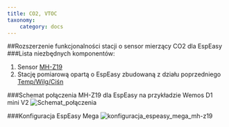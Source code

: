 ```yaml
---
title: CO2, VTOC
taxonomy:
    category: docs
---
```

##Rozszerzenie funkcjonalności stacji o sensor mierzący CO2 dla EspEasy
###Lista niezbędnych komponentów:
1. Sensor [MH-Z19](https://www.aliexpress.com/wholesale?catId=0&initiative_id=SB_20180225015423&SearchText=MH-Z19)
2. Stację pomiarową opartą o EspEasy zbudowaną z działu poprzedniego [Temp/Wilg/Ciśn](http://lintech.hekko24.pl/intermediate)

###Schemat połączenia MH-Z19 dla EspEasy na przykładzie Wemos D1 mini V2
![Schemat_połączenia](http://airmonitor.pl/images/espeasy_mh-z19.jpg)

###Konfiguracja EspEasy Mega
![konfiguracja_espeasy_mega_mh-z19](http://airmonitor.pl/images/mh-z19-espeasy.jpg)